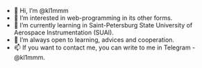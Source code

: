 - 👋 Hi, I’m @kl1mmm
- 👀 I’m interested in web-programming in its other forms.
- 🌱 I’m currently learning in Saint-Petersburg State University of Aerospace Instrumentation (SUAI).
- 💞️ I’m always open to learning, advices and cooperation.
- 📫 If you want to contact me, you can write to me in Telegram - @kl1mmm.
